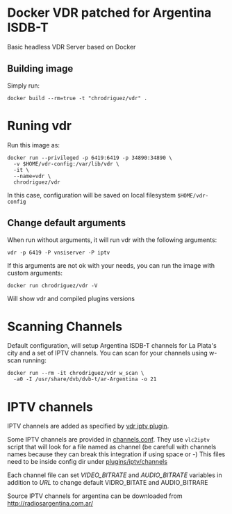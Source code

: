 # Docker VDR patched for Argentina ISDB-T

Basic headless VDR Server based on Docker


## Building image

Simply run: 
```
docker build --rm=true -t "chrodriguez/vdr" .
```

# Runing vdr

Run this image as:

```
docker run --privileged -p 6419:6419 -p 34890:34890 \
  -v $HOME/vdr-config:/var/lib/vdr \
  -it \
  --name=vdr \
  chrodriguez/vdr
```

In this case, configuration will be saved on local filesystem `$HOME/vdr-config`

## Change default arguments
When run without arguments, it will run vdr with the following arguments:

```
vdr -p 6419 -P vnsiserver -P iptv
```

If this arguments are not ok with your needs, you can run the image with custom
arguments:

```
docker run chrodriguez/vdr -V
```

Will show vdr and compiled plugins versions

# Scanning Channels

Default configuration, will setup Argentina ISDB-T channels for La Plata's city
and a set of IPTV channels.
You can scan for your channels using w-scan running:

```
docker run --rm -it chrodriguez/vdr w_scan \
  -a0 -I /usr/share/dvb/dvb-t/ar-Argentina -o 21
```
# IPTV channels

IPTV channels are added as specified by [vdr iptv
plugin](http://www.saunalahti.fi/~rahrenbe/vdr/iptv/). 

Some IPTV channels are provided in [channels.conf](config/channels.conf). They
use `vlc2iptv` script that will look for a file named as channel (be carefull
with channels names because they can break this integration if using space or -)
This files need to be inside config dir under
[plugins/iptv/channels](config/plugins/iptv/channels)

Each channel file can set *VIDEO_BITRATE* and *AUDIO_BITRATE* variables in
addition to *URL* to change default VIDRO_BITATE and AUDIO_BITRARE

Source IPTV channels for argentina can be downloaded from http://radiosargentina.com.ar/

